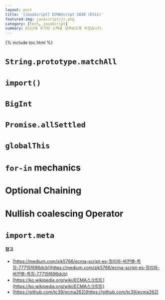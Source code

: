 ```yaml
---
layout: post
title: '[JavaScript] ECMAScript 2020 (ES11)'
featured-img: javascript/js.png
category: [tech, javaScript]
summary: ES11에 추가된 스펙을 살펴보도록 하겠습니다.
---
```

{% include toc.html %}

# `String.prototype.matchAll`

# `import()`

# `BigInt`

# `Promise.allSettled`

# `globalThis`

# `for-in` mechanics

# Optional Chaining

# Nullish coalescing Operator

# `import.meta`

#### 참고
- [https://medium.com/sjk5766/ecma-script-es-정리와-버전별-특징-77715f696dcb](https://medium.com/sjk5766/ecma-script-es-정리와-버전별-특징-77715f696dcb)
- [https://ko.wikipedia.org/wiki/ECMA스크립트](https://ko.wikipedia.org/wiki/ECMA스크립트)
- [https://github.com/tc39/ecma262](https://github.com/tc39/ecma262)